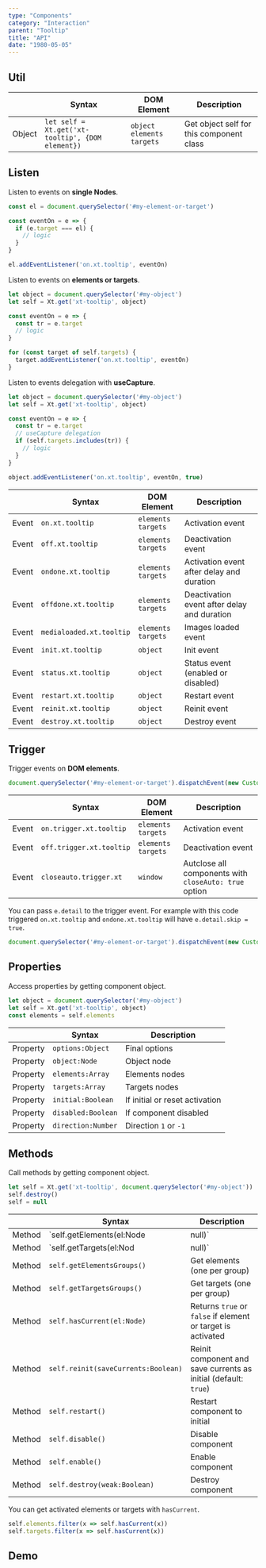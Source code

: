 ```yaml
---
type: "Components"
category: "Interaction"
parent: "Tooltip"
title: "API"
date: "1980-05-05"
---
```


## Util

<div class="xt-overflow-sub overflow-y-hidden overflow-x-scroll my-4 xt-my-auto w-full">

|                         | Syntax                                    | DOM Element                    | Description                   |
| ----------------------- | ----------------------------------------- | ----------------------------- | ----------------------------- |
| Object                   | `let self = Xt.get('xt-tooltip', {DOM element})`       | `object` `elements` `targets` | Get object self for this component class             |

</div>

## Listen

Listen to events on **single Nodes**.

```js
const el = document.querySelector('#my-element-or-target')

const eventOn = e => {
  if (e.target === el) {
    // logic
  }
}

el.addEventListener('on.xt.tooltip', eventOn)
```

Listen to events on **elements or targets**.

```js
let object = document.querySelector('#my-object')
let self = Xt.get('xt-tooltip', object)

const eventOn = e => {
  const tr = e.target
  // logic
}

for (const target of self.targets) {
  target.addEventListener('on.xt.tooltip', eventOn)
}
```

Listen to events delegation with **useCapture**.

```js
let object = document.querySelector('#my-object')
let self = Xt.get('xt-tooltip', object)

const eventOn = e => {
  const tr = e.target
  // useCapture delegation
  if (self.targets.includes(tr)) {
    // logic
  }
}

object.addEventListener('on.xt.tooltip', eventOn, true)
```

<div class="xt-overflow-sub overflow-y-hidden overflow-x-scroll my-4 xt-my-auto w-full">

|                         | Syntax                                    | DOM Element                    | Description                   |
| ----------------------- | ----------------------------------------- | ----------------------------- | ----------------------------- |
| Event                   | `on.xt.tooltip`       | `elements` `targets` | Activation event             |
| Event                   | `off.xt.tooltip`      | `elements` `targets` | Deactivation event            |
| Event                   | `ondone.xt.tooltip`           | `elements` `targets` | Activation event after delay and duration             |
| Event                   | `offdone.xt.tooltip`           | `elements` `targets` | Deactivation event after delay and duration             |
| Event                   | `medialoaded.xt.tooltip`           | `elements` `targets` | Images loaded event            |
| Event                   | `init.xt.tooltip`           | `object` | Init event             |
| Event                   | `status.xt.tooltip`           | `object` | Status event (enabled or disabled)             |
| Event                   | `restart.xt.tooltip`           | `object` | Restart event             |
| Event                   | `reinit.xt.tooltip`           | `object` | Reinit event             |
| Event                   | `destroy.xt.tooltip`           | `object` | Destroy event             |

</div>

## Trigger

Trigger events on **DOM elements**.

```js
document.querySelector('#my-element-or-target').dispatchEvent(new CustomEvent('on.trigger.xt.tooltip'))
```

<div class="xt-overflow-sub overflow-y-hidden overflow-x-scroll my-4 xt-my-auto w-full">

|                         | Syntax                                    | DOM Element                    | Description                   |
| ----------------------- | ----------------------------------------- | ----------------------------- | ----------------------------- |
| Event                   | `on.trigger.xt.tooltip`       | `elements` `targets` | Activation event             |
| Event                   | `off.trigger.xt.tooltip`      | `elements` `targets` | Deactivation event            |
| Event                   | `closeauto.trigger.xt`           | `window` | Autclose all components with `closeAuto: true` option             |

</div>

You can pass `e.detail` to the trigger event. For example with this code triggered `on.xt.tooltip` and `ondone.xt.tooltip` will have `e.detail.skip = true`.

```js
document.querySelector('#my-element-or-target').dispatchEvent(new CustomEvent('on.trigger.xt.tooltip', { detail: { skip: true } }))
```

## Properties

Access properties by getting component object.

```js
let object = document.querySelector('#my-object')
let self = Xt.get('xt-tooltip', object)
const elements = self.elements
```

<div class="xt-overflow-sub overflow-y-hidden overflow-x-scroll my-4 xt-my-auto w-full">

|                         | Syntax                                   | Description                   |
| ----------------------- | ---------------------------------------- | ----------------------------- |
| Property                   | `options:Object`       | Final options             |
| Property                   | `object:Node`       | Object node             |
| Property                   | `elements:Array`       | Elements nodes             |
| Property                   | `targets:Array`       | Targets nodes            |
| Property                   | `initial:Boolean`       | If initial or reset activation            |
| Property                   | `disabled:Boolean`       | If component disabled            |
| Property                   | `direction:Number`       | Direction `1` or `-1`            |

</div>

## Methods

Call methods by getting component object.

```js
let self = Xt.get('xt-tooltip', document.querySelector('#my-object'))
self.destroy()
self = null
```

<div class="xt-overflow-sub overflow-y-hidden overflow-x-scroll my-4 xt-my-auto w-full">

|                         | Syntax                                    | Description                   |
| ----------------------- | ----------------------------------------- | ----------------------------- |
| Method                  | `self.getElements(el:Node|null)`                          | Get all elements or all elements from element or target             |
| Method                  | `self.getTargets(el:Nod|null)`                          | Get all targets from or all targets from element or target             |
| Method                  | `self.getElementsGroups()`                          | Get elements (one per group)             |
| Method                  | `self.getTargetsGroups()`                          | Get targets (one per group)             |
| Method                  | `self.hasCurrent(el:Node)`                          | Returns `true` or `false` if element or target is activated             |
| Method                  | `self.reinit(saveCurrents:Boolean)`       | Reinit component and save currents as initial (default: `true`)             |
| Method                  | `self.restart()`                          | Restart component to initial             |
| Method                  | `self.disable()`                          | Disable component             |
| Method                  | `self.enable()`                          | Enable component             |
| Method                  | `self.destroy(weak:Boolean)`              | Destroy component            |

</div>

You can get activated elements or targets with `hasCurrent`.

```js
self.elements.filter(x => self.hasCurrent(x))
self.targets.filter(x => self.hasCurrent(x))
```

## Demo

<demo>
  <div class="gatsby_demo_item xt-toggle" data-iframe="demos/components/tooltip/events-methods">
  </div>
</demo>
